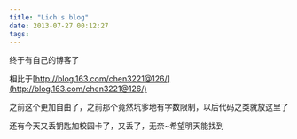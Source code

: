```yaml
---
title: "Lich's blog"
date: 2013-07-27 00:12:27
tags:
---
```


终于有自己的博客了

相比于[http://blog.163.com/chen3221@126/](http://blog.163.com/chen3221@126/)

之前这个更加自由了，之前那个竟然坑爹地有字数限制，以后代码之类就放这里了

还有今天又丢钥匙加校园卡了，又丢了，无奈~希望明天能找到

 